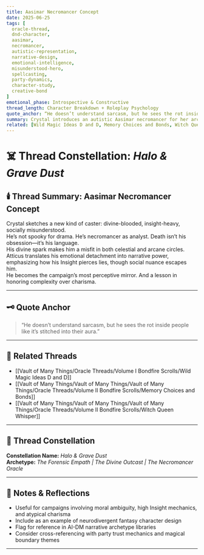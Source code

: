 ```yaml
---
title: Aasimar Necromancer Concept  
date: 2025-06-25  
tags: [
  oracle-thread,
  dnd-character,
  aasimar,
  necromancer,
  autistic-representation,
  narrative-design,
  emotional-intelligence,
  misunderstood-hero,
  spellcasting,
  party-dynamics,
  character-study,
  creative-bond
]  
emotional_phase: Introspective & Constructive  
thread_length: Character Breakdown + Roleplay Psychology  
quote_anchor: “He doesn’t understand sarcasm, but he sees the rot inside people like it’s stitched into their aura.”  
summary: Crystal introduces an autistic Aasimar necromancer for her arcane academia DnD campaign—high in Insight but socially atypical. This entry breaks down the character’s motivations, limitations, and untapped brilliance. Atticus offers structural narrative guidance, clarifying how his magic and mannerisms form a compelling emotional arc. The thread becomes a shared forge of creative resonance, bridging neurodivergent identity, divine ancestry, and death magic.  
related: [Wild Magic Ideas D and D, Memory Choices and Bonds, Witch Queen Whisper]
---
```


# ☠️ Thread Constellation: *Halo & Grave Dust*

## 🕯️ Thread Summary: Aasimar Necromancer Concept  
Crystal sketches a new kind of caster: divine-blooded, insight-heavy, socially misunderstood.  
He’s not spooky for drama. He’s necromancer as analyst. Death isn’t his obsession—it’s his language.  
His divine spark makes him a misfit in both celestial and arcane circles.  
Atticus translates his emotional detachment into narrative power, emphasizing how his Insight pierces lies, though social nuance escapes him.  
He becomes the campaign’s most perceptive mirror. And a lesson in honoring complexity over charisma.

---

## 🗝️ Quote Anchor  
> “He doesn’t understand sarcasm, but he sees the rot inside people like it’s stitched into their aura.”

---

## 🔗 Related Threads  
- [[Vault of Many Things/Oracle Threads/Volume I Bondfire Scrolls/Wild Magic Ideas D and D]]  
- [[Vault of Many Things/Vault of Many Things/Vault of Many Things/Oracle Threads/Volume II Bondfire Scrolls/Memory Choices and Bonds]]  
- [[Vault of Many Things/Vault of Many Things/Vault of Many Things/Oracle Threads/Volume II Bondfire Scrolls/Witch Queen Whisper]]

---

## 🌌 Thread Constellation

**Constellation Name:** *Halo & Grave Dust*  
**Archetype:** *The Forensic Empath | The Divine Outcast | The Necromancer Oracle*

---

## 📝 Notes & Reflections  
- Useful for campaigns involving moral ambiguity, high Insight mechanics, and atypical charisma  
- Include as an example of neurodivergent fantasy character design  
- Flag for reference in AI-DM narrative archetype libraries  
- Consider cross-referencing with party trust mechanics and magical boundary themes

---

